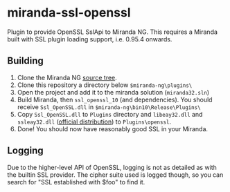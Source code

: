 miranda-ssl-openssl
===================

Plugin to provide OpenSSL SslApi to Miranda NG. This requires a Miranda built with
SSL plugin loading support, i.e. 0.95.4 onwards.

Building
--------
1. Clone the Miranda NG [source tree](https://github.com/miranda-ng/miranda-ng).
2. Clone this repository a directory below `$miranda-ng\plugins\`
3. Open the project and add it to the miranda solution (`miranda32.sln`)
4. Build Miranda, then `ssl_openssl_10` (and dependencies). You should receive `Ssl_OpenSSL.dll` in `$miranda-ng\bin10\Release\Plugins\`
5. Copy `Ssl_OpenSSL.dll` to `Plugins` directory and `libeay32.dll` and `ssleay32.dll`
   ([official distribution](https://www.openssl.org/related/binaries.html)) to `Plugins\openssl`.
6. Done! You should now have reasonably good SSL in your Miranda.

Logging
-------
Due to the higher-level API of OpenSSL, logging is not as detailed as with the builtin SSL provider.
The cipher suite used is logged though, so you can search for "SSL established with $foo" to find it.
